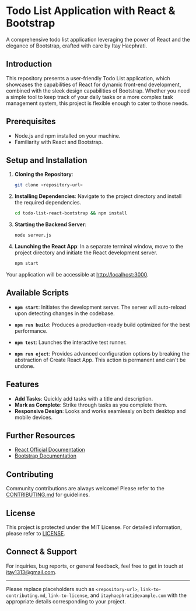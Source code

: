 # Todo List Application with React & Bootstrap

A comprehensive todo list application leveraging the power of React and the elegance of Bootstrap, crafted with care by Itay Haephrati.

## Introduction

This repository presents a user-friendly Todo List application, which showcases the capabilities of React for dynamic front-end development, combined with the sleek design capabilities of Bootstrap. Whether you need a simple tool to keep track of your daily tasks or a more complex task management system, this project is flexible enough to cater to those needs.

## Prerequisites

- Node.js and npm installed on your machine.
- Familiarity with React and Bootstrap.

## Setup and Installation

1. **Cloning the Repository**:

   ```bash
   git clone <repository-url>
   ```

2. **Installing Dependencies**:
   Navigate to the project directory and install the required dependencies.

   ```bash
   cd todo-list-react-bootstrap && npm install
   ```

3. **Starting the Backend Server**:

   ```bash
   node server.js
   ```

4. **Launching the React App**:
   In a separate terminal window, move to the project directory and initiate the React development server.

   ```bash
   npm start
   ```

Your application will be accessible at [http://localhost:3000](http://localhost:3000).

## Available Scripts

- **`npm start`**: Initiates the development server. The server will auto-reload upon detecting changes in the codebase.

- **`npm run build`**: Produces a production-ready build optimized for the best performance.

- **`npm test`**: Launches the interactive test runner.

- **`npm run eject`**: Provides advanced configuration options by breaking the abstraction of Create React App. This action is permanent and can't be undone.

## Features

- **Add Tasks**: Quickly add tasks with a title and description.
- **Mark as Complete**: Strike through tasks as you complete them.
- **Responsive Design**: Looks and works seamlessly on both desktop and mobile devices.

## Further Resources

- [React Official Documentation](https://reactjs.org/)
- [Bootstrap Documentation](https://getbootstrap.com/docs/5.0/getting-started/introduction/)

## Contributing

Community contributions are always welcome! Please refer to the [CONTRIBUTING.md](link-to-contributing.md) for guidelines.

## License

This project is protected under the MIT License. For detailed information, please refer to [LICENSE](link-to-license).

## Connect & Support

For inquiries, bug reports, or general feedback, feel free to get in touch at [itay1313@gmail.com](mailto:itay1313@gmail.com).

---

Please replace placeholders such as `<repository-url>`, `link-to-contributing.md`, `link-to-license`, and `itayhaephrati@example.com` with the appropriate details corresponding to your project.
